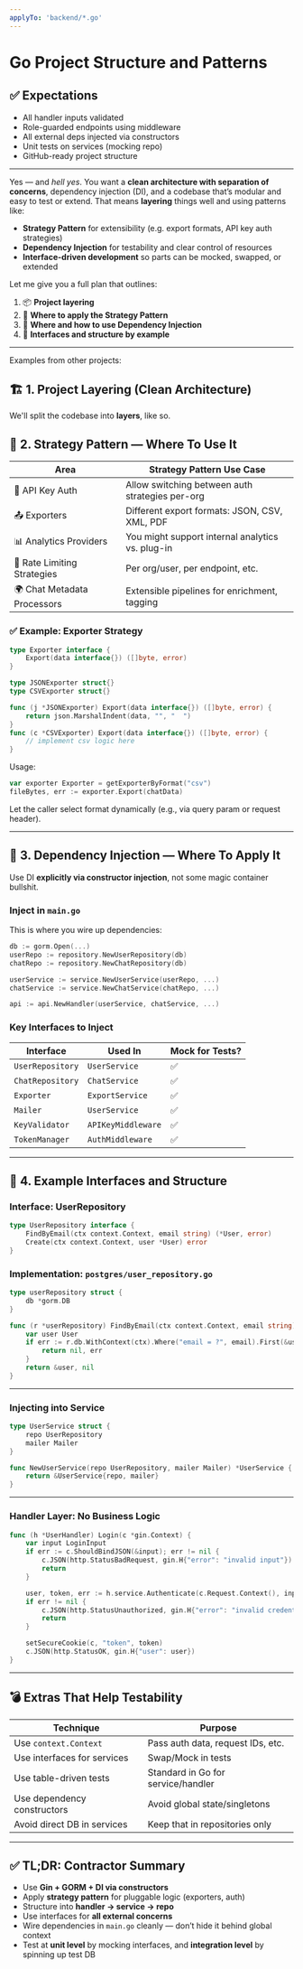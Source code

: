 ```yaml
---
applyTo: 'backend/*.go'
---
```


# Go Project Structure and Patterns

## ✅ Expectations

- All handler inputs validated
- Role-guarded endpoints using middleware
- All external deps injected via constructors
- Unit tests on services (mocking repo)
- GitHub-ready project structure

---

Yes — and _hell yes_. You want a **clean architecture with separation of concerns**, dependency injection (DI), and a codebase that’s modular and easy to test or extend. That means **layering** things well and using patterns like:

- **Strategy Pattern** for extensibility (e.g. export formats, API key auth strategies)
- **Dependency Injection** for testability and clear control of resources
- **Interface-driven development** so parts can be mocked, swapped, or extended

Let me give you a full plan that outlines:

1. 📦 **Project layering**
2. 🔄 **Where to apply the Strategy Pattern**
3. 🧪 **Where and how to use Dependency Injection**
4. 🧱 **Interfaces and structure by example**

---

Examples from other projects:

## 🏗️ 1. Project Layering (Clean Architecture)

We'll split the codebase into **layers**, like so.

## 🔄 2. Strategy Pattern — Where To Use It

| Area                        | Strategy Pattern Use Case                        |
| --------------------------- | ------------------------------------------------ |
| 🔑 API Key Auth             | Allow switching between auth strategies per-org  |
| 📤 Exporters                | Different export formats: JSON, CSV, XML, PDF    |
| 📊 Analytics Providers      | You might support internal analytics vs. plug-in |
| 🔁 Rate Limiting Strategies | Per org/user, per endpoint, etc.                 |
| 🌍 Chat Metadata Processors | Extensible pipelines for enrichment, tagging     |

### ✅ Example: Exporter Strategy

```go
type Exporter interface {
    Export(data interface{}) ([]byte, error)
}

type JSONExporter struct{}
type CSVExporter struct{}

func (j *JSONExporter) Export(data interface{}) ([]byte, error) {
    return json.MarshalIndent(data, "", "  ")
}
func (c *CSVExporter) Export(data interface{}) ([]byte, error) {
    // implement csv logic here
}
```

Usage:

```go
var exporter Exporter = getExporterByFormat("csv")
fileBytes, err := exporter.Export(chatData)
```

Let the caller select format dynamically (e.g., via query param or request header).

---

## 🧪 3. Dependency Injection — Where To Apply It

Use DI **explicitly via constructor injection**, not some magic container bullshit.

### Inject in `main.go`

This is where you wire up dependencies:

```go
db := gorm.Open(...)
userRepo := repository.NewUserRepository(db)
chatRepo := repository.NewChatRepository(db)

userService := service.NewUserService(userRepo, ...)
chatService := service.NewChatService(chatRepo, ...)

api := api.NewHandler(userService, chatService, ...)
```

### Key Interfaces to Inject

| Interface        | Used In            | Mock for Tests? |
| ---------------- | ------------------ | --------------- |
| `UserRepository` | `UserService`      | ✅              |
| `ChatRepository` | `ChatService`      | ✅              |
| `Exporter`       | `ExportService`    | ✅              |
| `Mailer`         | `UserService`      | ✅              |
| `KeyValidator`   | `APIKeyMiddleware` | ✅              |
| `TokenManager`   | `AuthMiddleware`   | ✅              |

---

## 🧱 4. Example Interfaces and Structure

### Interface: UserRepository

```go
type UserRepository interface {
    FindByEmail(ctx context.Context, email string) (*User, error)
    Create(ctx context.Context, user *User) error
}
```

### Implementation: `postgres/user_repository.go`

```go
type userRepository struct {
    db *gorm.DB
}

func (r *userRepository) FindByEmail(ctx context.Context, email string) (*User, error) {
    var user User
    if err := r.db.WithContext(ctx).Where("email = ?", email).First(&user).Error; err != nil {
        return nil, err
    }
    return &user, nil
}
```

---

### Injecting into Service

```go
type UserService struct {
    repo UserRepository
    mailer Mailer
}

func NewUserService(repo UserRepository, mailer Mailer) *UserService {
    return &UserService{repo, mailer}
}
```

---

### Handler Layer: No Business Logic

```go
func (h *UserHandler) Login(c *gin.Context) {
    var input LoginInput
    if err := c.ShouldBindJSON(&input); err != nil {
        c.JSON(http.StatusBadRequest, gin.H{"error": "invalid input"})
        return
    }

    user, token, err := h.service.Authenticate(c.Request.Context(), input.Email, input.Password)
    if err != nil {
        c.JSON(http.StatusUnauthorized, gin.H{"error": "invalid credentials"})
        return
    }

    setSecureCookie(c, "token", token)
    c.JSON(http.StatusOK, gin.H{"user": user})
}
```

---

## 💣 Extras That Help Testability

| Technique                   | Purpose                            |
| --------------------------- | ---------------------------------- |
| Use `context.Context`       | Pass auth data, request IDs, etc.  |
| Use interfaces for services | Swap/Mock in tests                 |
| Use table-driven tests      | Standard in Go for service/handler |
| Use dependency constructors | Avoid global state/singletons      |
| Avoid direct DB in services | Keep that in repositories only     |

---

## ✅ TL;DR: Contractor Summary

- Use **Gin + GORM + DI via constructors**
- Apply **strategy pattern** for pluggable logic (exporters, auth)
- Structure into **handler → service → repo**
- Use interfaces for **all external concerns**
- Wire dependencies in `main.go` cleanly — don’t hide it behind global context
- Test at **unit level** by mocking interfaces, and **integration level** by spinning up test DB
